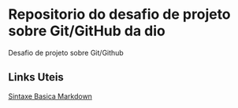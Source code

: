 # Repositorio do desafio de projeto sobre Git/GitHub da dio
Desafio de projeto sobre Git/Github

## Links Uteis
[Sintaxe Basica Markdown](https://www.markdownguide.org/basic-syntax/)

